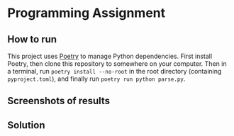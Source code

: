 # Programming Assignment

## How to run
This project uses [Poetry](https://python-poetry.org/) to manage Python dependencies. First install Poetry, then clone this repository to somewhere on your computer. Then in a terminal, run `poetry install --no-root` in the root directory (containing `pyproject.toml`), and finally run `poetry run python parse.py`.

## Screenshots of results

## Solution